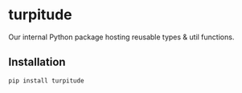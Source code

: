 # turpitude
Our internal Python package hosting reusable types & util functions.

## Installation
```bash
pip install turpitude
```

